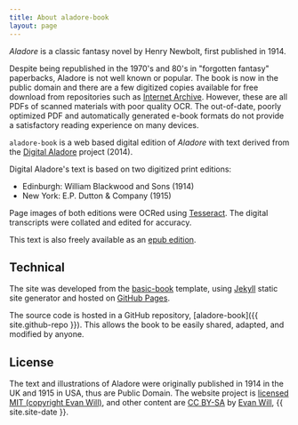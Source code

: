 ```yaml
---
title: About aladore-book
layout: page
---
```


*Aladore* is a classic fantasy novel by Henry Newbolt, first published in 1914.

Despite being republished in the 1970's and 80's in "forgotten fantasy" paperbacks, Aladore is not well known or popular.
The book is now in the public domain and there are a few digitized copies available for free download from repositories such as [Internet Archive](https://archive.org/details/aladoren00newbuoft/page/n7).
However, these are all PDFs of scanned materials with poor quality OCR.
The out-of-date, poorly optimized PDF and automatically generated e-book formats do not provide a satisfactory reading experience on many devices.

`aladore-book` is a web based digital edition of *Aladore* with text derived from the [Digital Aladore](https://digitalaladore.wordpress.com/) project (2014).

Digital Aladore's text is based on two digitized print editions: 

- Edinburgh: William Blackwood and Sons (1914)
- New York: E.P. Dutton & Company (1915)

Page images of both editions were OCRed using [Tesseract](https://github.com/tesseract-ocr/tesseract). 
The digital transcripts were collated and edited for accuracy.

This text is also freely available as an [epub edition](https://archive.org/details/AladoreHenryNewbolt3).

## Technical 

The site was developed from the [basic-book](https://github.com/evanwill/basic-book) template, using [Jekyll](http://jekyllrb.com/) static site generator and hosted on [GitHub Pages](https://pages.github.com/).

The source code is hosted in a GitHub repository, [aladore-book]({{ site.github-repo }}).
This allows the book to be easily shared, adapted, and modified by anyone.

## License 

The text and illustrations of Aladore were originally published in 1914 in the UK and 1915 in USA, thus are Public Domain.
The website project is [licensed MIT (copyright Evan Will)](https://github.com/evanwill/aladore-book/blob/master/LICENSE), and other content are <a href="https://creativecommons.org/licenses/by-sa/4.0/" target="_blank" >CC BY-SA</a> by [Evan Will](https://github.com/evanwill), {{ site.site-date }}.
